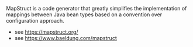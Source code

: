 MapStruct is a code generator that greatly simplifies the implementation of mappings between Java bean types based on
a convention over configuration approach.



- see https://mapstruct.org/
- see https://www.baeldung.com/mapstruct